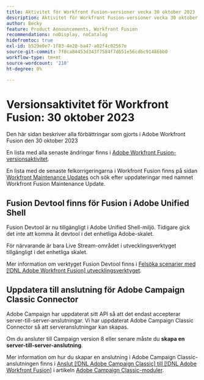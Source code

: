 ```yaml
---
title: Aktivitet för Workfront Fusion-versioner vecka 30 oktober 2023
description: Aktivitet för Workfront Fusion-versioner vecka 30 oktober 2023
author: Becky
feature: Product Announcements, Workfront Fusion
recommendations: noDisplay, noCatalog
hidefromtoc: true
exl-id: b529e0e7-1f83-4e20-ba47-a02f4c02567e
source-git-commit: 7f0ca84453d343f7584f7d651e56cdbc91486bb0
workflow-type: tm+mt
source-wordcount: '210'
ht-degree: 0%

---
```


# Versionsaktivitet för Workfront Fusion: 30 oktober 2023

Den här sidan beskriver alla förbättringar som gjorts i Adobe Workfront Fusion den 30 oktober 2023

En lista med alla senaste ändringar finns i [Adobe Workfront Fusion-versionsaktivitet](../../../product-announcements/product-releases/fusion-release-activity/fusion-release-activity.md).

En lista med de senaste felkorrigeringarna i Workfront Fusion finns på sidan [Workfront Maintenance Updates](https://experienceleague.adobe.com/docs/workfront-known-issues/releases/current-updates.html) och sök efter uppdateringar med namnet Workfront Fusion Maintenance Update.

## Fusion Devtool finns för Fusion i Adobe Unified Shell

Fusion Devtool är nu tillgängligt i Adobe Unified Shell-miljö. Tidigare gick det inte att komma åt devtool i det enhetliga Adobe-skalet.

För närvarande är bara Live Stream-området i utvecklingsverktyget tillgängligt i det enhetliga skalet.

Mer information om verktyget Fusion Devtool finns i [Felsöka scenarier med  [!DNL Adobe Workfront Fusion] utvecklingsverktyget](/help/quicksilver/workfront-fusion/scenarios/debug-scenarios-with-dev-tool.md).

## Uppdatera till anslutning för Adobe Campaign Classic Connector

Adobe Campaign har uppdaterat sitt API så att det endast accepterar server-till-server-anslutningar. Vi har uppdaterat Adobe Campaign Classic Connector så att serveranslutningar kan skapas.

Om du ansluter till Campaign version 8 eller senare måste du **skapa en server-till-server-anslutning**.

Mer information om hur du skapar en anslutning i Adobe Campaign Classic-anslutningen finns i [Anslut [!DNL Adobe Campaign Classic] till [!DNL Adobe Workfront Fusion]](/help/quicksilver/workfront-fusion/apps-and-their-modules/adobe-campaign-classic-connector.md#connect-adobe-campaign-classic-to-adobe-workfront-fusion) i artikeln [Adobe Campaign Classic-moduler](/help/quicksilver/workfront-fusion/apps-and-their-modules/adobe-campaign-classic-connector.md).
